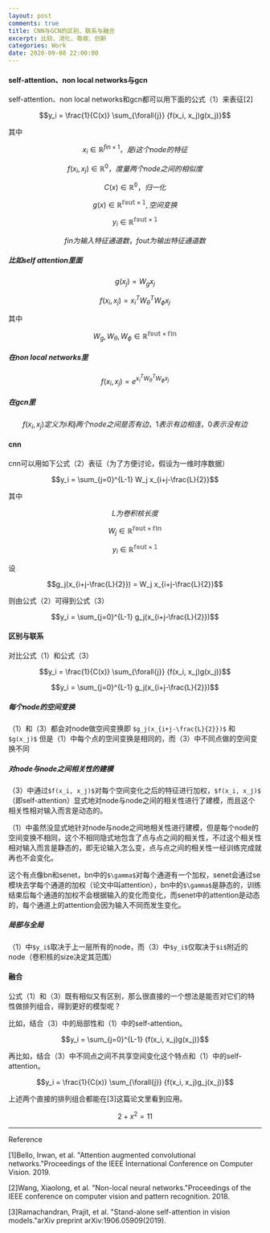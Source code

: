 ```yaml
---
layout: post
comments: true
title: CNN与GCN的区别、联系与融合
excerpt: 比较、消化、吸收、创新
categories: Work
date: 2020-09-08 22:00:00
---
```


#### self-attention、non local networks与gcn
self-attention、non local networks和gcn都可以用下面的公式（1）来表征[2]

```math
y_i = \frac{1}{C(x)} \sum_{\forall{j}} {f(x_i, x_j)g(x_j)}
```
其中
```math
x_i \in \mathbb{R}^{fin \times 1}，是i这个node的特征
```

```math
f(x_i, x_j) \in \mathbb{R}^0，度量两个node之间的相似度
```

```math
C(x) \in \mathbb{R^{0}}，归一化
```

```math
g(x) \in \mathbb{R^{fout \times 1}},空间变换
```

```math
y_i \in \mathbb{R^{fout \times 1}}
```

```math
fin为输入特征通道数，fout为输出特征通道数
```

##### 比如self attention里面
```math
g(x_j) = W_g x_j
```

```math
f(x_i,x_j) = x_{i}^T W_\theta^T W_\phi x_j 
```
其中
```math
W_g, W_\theta, W_\phi \in \mathbb{R^{fout \times fin}}
```

##### 在non local networks里
```math
f(x_i,x_j) = e^{x_{i}^T W_\theta^T W_\phi x_j}
```

##### 在gcn里
```math
f(x_i,x_j)定义为i和j两个node之间是否有边，1表示有边相连，0表示没有边
```

#### cnn
cnn可以用如下公式（2）表征（为了方便讨论，假设为一维时序数据）

```math
y_i = \sum_{j=0}^{L-1} W_j x_{i+j-\frac{L}{2}}
```
其中
```math
L为卷积核长度
```

```math
W_j \in \mathbb{R^{fout \times fin}}
```

```math
y_i \in \mathbb{R^{fout \times 1}}
```

设
```math
g_j(x_{i+j-\frac{L}{2}}) = W_j x_{i+j-\frac{L}{2}}
```
则由公式（2）可得到公式（3）
```math
y_i = \sum_{j=0}^{L-1} g_j(x_{i+j-\frac{L}{2}})
```

#### 区别与联系
对比公式（1）和公式（3）
```math
y_i = \frac{1}{C(x)} \sum_{\forall{j}} {f(x_i, x_j)g(x_j)}
```

```math
y_i = \sum_{j=0}^{L-1} g_j(x_{i+j-\frac{L}{2}})
```
##### 每个node的空间变换
（1）和（3）都会对node做空间变换即
`$g_j(x_{i+j-\frac{L}{2}})$`
和
`$g(x_j)$`
但是（1）中每个点的空间变换是相同的，而（3）中不同点做的空间变换不同

##### 对node与node之间相关性的建模
（3）中通过`$f(x_i, x_j)$`对每个空间变化之后的特征进行加权，`$f(x_i, x_j)$`（即self-attention）显式地对node与node之间的相关性进行了建模，而且这个相关性相对输入而言是动态的。

（1）中虽然没显式地针对node与node之间地相关性进行建模，但是每个node的空间变换不相同，这个不相同隐式地包含了点与点之间的相关性，不过这个相关性相对输入而言是静态的，即无论输入怎么变，点与点之间的相关性一经训练完成就再也不会变化。

这个有点像bn和senet，bn中的`$\gamma$`对每个通道有一个加权，senet会通过se模块去学每个通道的加权（论文中叫attention），bn中的`$\gamma$`是静态的，训练结束后每个通道的加权不会根据输入的变化而变化，而senet中的attention是动态的，每个通道上的attention会因为输入不同而发生变化。

##### 局部与全局
（1）中`$y_i$`取决于上一层所有的node，而（3）中`$y_i$`仅取决于`$i$`附近的node（卷积核的size决定其范围）


#### 融合
公式（1）和（3）既有相似又有区别，那么很直接的一个想法是能否对它们的特性做排列组合，得到更好的模型呢？

比如，结合（3）中的局部性和（1）中的self-attention。
```math
y_i = \sum_{j=0}^{L-1} {f(x_i, x_j)g(x_j)}
```


再比如，结合（3）中不同点之间不共享空间变化这个特点和（1）中的self-attention。

```math
y_i = \frac{1}{C(x)} \sum_{\forall{j}} {f(x_i, x_j)g_j(x_j)}
```

上述两个直接的排列组合都能在[3]这篇论文里看到应用。

$$ 2 + x^2 = 11 $$

---
Reference

[1]Bello, Irwan, et al. "Attention augmented convolutional networks."Proceedings of the IEEE International Conference on Computer Vision. 2019.

[2]Wang, Xiaolong, et al. "Non-local neural networks."Proceedings of the IEEE conference on computer vision and pattern recognition. 2018.

[3]Ramachandran, Prajit, et al. "Stand-alone self-attention in vision models."arXiv preprint arXiv:1906.05909(2019).
